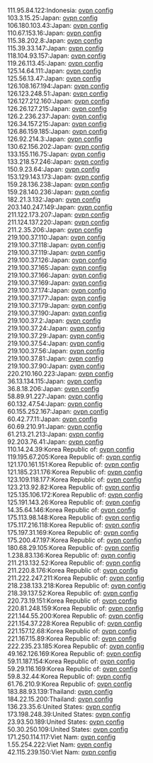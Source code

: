 111.95.84.122:Indonesia: [ovpn config](vpn/111_95_84_122.ovpn)  
103.3.15.25:Japan: [ovpn config](vpn/103_3_15_25.ovpn)  
106.180.103.43:Japan: [ovpn config](vpn/106_180_103_43.ovpn)  
110.67.153.16:Japan: [ovpn config](vpn/110_67_153_16.ovpn)  
115.38.202.8:Japan: [ovpn config](vpn/115_38_202_8.ovpn)  
115.39.33.147:Japan: [ovpn config](vpn/115_39_33_147.ovpn)  
118.104.93.157:Japan: [ovpn config](vpn/118_104_93_157.ovpn)  
119.26.113.45:Japan: [ovpn config](vpn/119_26_113_45.ovpn)  
125.14.64.111:Japan: [ovpn config](vpn/125_14_64_111.ovpn)  
125.56.13.47:Japan: [ovpn config](vpn/125_56_13_47.ovpn)  
126.108.167.194:Japan: [ovpn config](vpn/126_108_167_194.ovpn)  
126.123.248.51:Japan: [ovpn config](vpn/126_123_248_51.ovpn)  
126.127.212.160:Japan: [ovpn config](vpn/126_127_212_160.ovpn)  
126.26.127.215:Japan: [ovpn config](vpn/126_26_127_215.ovpn)  
126.2.236.237:Japan: [ovpn config](vpn/126_2_236_237.ovpn)  
126.34.157.215:Japan: [ovpn config](vpn/126_34_157_215.ovpn)  
126.86.159.185:Japan: [ovpn config](vpn/126_86_159_185.ovpn)  
126.92.214.3:Japan: [ovpn config](vpn/126_92_214_3.ovpn)  
130.62.156.202:Japan: [ovpn config](vpn/130_62_156_202.ovpn)  
133.155.116.75:Japan: [ovpn config](vpn/133_155_116_75.ovpn)  
133.218.57.246:Japan: [ovpn config](vpn/133_218_57_246.ovpn)  
150.9.23.64:Japan: [ovpn config](vpn/150_9_23_64.ovpn)  
153.129.143.173:Japan: [ovpn config](vpn/153_129_143_173.ovpn)  
159.28.136.238:Japan: [ovpn config](vpn/159_28_136_238.ovpn)  
159.28.140.236:Japan: [ovpn config](vpn/159_28_140_236.ovpn)  
182.21.3.132:Japan: [ovpn config](vpn/182_21_3_132.ovpn)  
203.140.247.149:Japan: [ovpn config](vpn/203_140_247_149.ovpn)  
211.122.173.207:Japan: [ovpn config](vpn/211_122_173_207.ovpn)  
211.124.137.220:Japan: [ovpn config](vpn/211_124_137_220.ovpn)  
211.2.35.206:Japan: [ovpn config](vpn/211_2_35_206.ovpn)  
219.100.37.110:Japan: [ovpn config](vpn/219_100_37_110.ovpn)  
219.100.37.118:Japan: [ovpn config](vpn/219_100_37_118.ovpn)  
219.100.37.119:Japan: [ovpn config](vpn/219_100_37_119.ovpn)  
219.100.37.126:Japan: [ovpn config](vpn/219_100_37_126.ovpn)  
219.100.37.165:Japan: [ovpn config](vpn/219_100_37_165.ovpn)  
219.100.37.166:Japan: [ovpn config](vpn/219_100_37_166.ovpn)  
219.100.37.169:Japan: [ovpn config](vpn/219_100_37_169.ovpn)  
219.100.37.174:Japan: [ovpn config](vpn/219_100_37_174.ovpn)  
219.100.37.177:Japan: [ovpn config](vpn/219_100_37_177.ovpn)  
219.100.37.179:Japan: [ovpn config](vpn/219_100_37_179.ovpn)  
219.100.37.190:Japan: [ovpn config](vpn/219_100_37_190.ovpn)  
219.100.37.2:Japan: [ovpn config](vpn/219_100_37_2.ovpn)  
219.100.37.24:Japan: [ovpn config](vpn/219_100_37_24.ovpn)  
219.100.37.29:Japan: [ovpn config](vpn/219_100_37_29.ovpn)  
219.100.37.54:Japan: [ovpn config](vpn/219_100_37_54.ovpn)  
219.100.37.56:Japan: [ovpn config](vpn/219_100_37_56.ovpn)  
219.100.37.81:Japan: [ovpn config](vpn/219_100_37_81.ovpn)  
219.100.37.90:Japan: [ovpn config](vpn/219_100_37_90.ovpn)  
220.210.160.223:Japan: [ovpn config](vpn/220_210_160_223.ovpn)  
36.13.134.115:Japan: [ovpn config](vpn/36_13_134_115.ovpn)  
36.8.18.206:Japan: [ovpn config](vpn/36_8_18_206.ovpn)  
58.89.91.227:Japan: [ovpn config](vpn/58_89_91_227.ovpn)  
60.132.47.54:Japan: [ovpn config](vpn/60_132_47_54.ovpn)  
60.155.252.167:Japan: [ovpn config](vpn/60_155_252_167.ovpn)  
60.42.77.11:Japan: [ovpn config](vpn/60_42_77_11.ovpn)  
60.69.210.91:Japan: [ovpn config](vpn/60_69_210_91.ovpn)  
61.213.21.213:Japan: [ovpn config](vpn/61_213_21_213.ovpn)  
92.203.76.41:Japan: [ovpn config](vpn/92_203_76_41.ovpn)  
110.14.24.39:Korea Republic of: [ovpn config](vpn/110_14_24_39.ovpn)  
119.195.67.205:Korea Republic of: [ovpn config](vpn/119_195_67_205.ovpn)  
121.170.161.151:Korea Republic of: [ovpn config](vpn/121_170_161_151.ovpn)  
121.185.231.176:Korea Republic of: [ovpn config](vpn/121_185_231_176.ovpn)  
123.109.118.177:Korea Republic of: [ovpn config](vpn/123_109_118_177.ovpn)  
123.213.92.82:Korea Republic of: [ovpn config](vpn/123_213_92_82.ovpn)  
125.135.106.172:Korea Republic of: [ovpn config](vpn/125_135_106_172.ovpn)  
125.191.143.26:Korea Republic of: [ovpn config](vpn/125_191_143_26.ovpn)  
14.35.64.146:Korea Republic of: [ovpn config](vpn/14_35_64_146.ovpn)  
175.113.98.148:Korea Republic of: [ovpn config](vpn/175_113_98_148.ovpn)  
175.117.216.118:Korea Republic of: [ovpn config](vpn/175_117_216_118.ovpn)  
175.197.31.169:Korea Republic of: [ovpn config](vpn/175_197_31_169.ovpn)  
175.200.47.197:Korea Republic of: [ovpn config](vpn/175_200_47_197.ovpn)  
180.68.29.105:Korea Republic of: [ovpn config](vpn/180_68_29_105.ovpn)  
1.238.83.136:Korea Republic of: [ovpn config](vpn/1_238_83_136.ovpn)  
211.213.132.52:Korea Republic of: [ovpn config](vpn/211_213_132_52.ovpn)  
211.220.8.176:Korea Republic of: [ovpn config](vpn/211_220_8_176.ovpn)  
211.222.247.211:Korea Republic of: [ovpn config](vpn/211_222_247_211.ovpn)  
218.238.133.218:Korea Republic of: [ovpn config](vpn/218_238_133_218.ovpn)  
218.39.137.52:Korea Republic of: [ovpn config](vpn/218_39_137_52.ovpn)  
220.73.19.151:Korea Republic of: [ovpn config](vpn/220_73_19_151.ovpn)  
220.81.248.159:Korea Republic of: [ovpn config](vpn/220_81_248_159.ovpn)  
221.144.55.200:Korea Republic of: [ovpn config](vpn/221_144_55_200.ovpn)  
221.154.37.228:Korea Republic of: [ovpn config](vpn/221_154_37_228.ovpn)  
221.157.12.68:Korea Republic of: [ovpn config](vpn/221_157_12_68.ovpn)  
221.167.15.89:Korea Republic of: [ovpn config](vpn/221_167_15_89.ovpn)  
222.235.23.185:Korea Republic of: [ovpn config](vpn/222_235_23_185.ovpn)  
49.162.126.169:Korea Republic of: [ovpn config](vpn/49_162_126_169.ovpn)  
59.11.187.154:Korea Republic of: [ovpn config](vpn/59_11_187_154.ovpn)  
59.29.116.169:Korea Republic of: [ovpn config](vpn/59_29_116_169.ovpn)  
59.8.32.44:Korea Republic of: [ovpn config](vpn/59_8_32_44.ovpn)  
61.76.210.9:Korea Republic of: [ovpn config](vpn/61_76_210_9.ovpn)  
183.88.93.139:Thailand: [ovpn config](vpn/183_88_93_139.ovpn)  
184.22.15.200:Thailand: [ovpn config](vpn/184_22_15_200.ovpn)  
136.23.35.6:United States: [ovpn config](vpn/136_23_35_6.ovpn)  
173.198.248.39:United States: [ovpn config](vpn/173_198_248_39.ovpn)  
23.93.50.189:United States: [ovpn config](vpn/23_93_50_189.ovpn)  
50.30.250.109:United States: [ovpn config](vpn/50_30_250_109.ovpn)  
171.250.114.117:Viet Nam: [ovpn config](vpn/171_250_114_117.ovpn)  
1.55.254.222:Viet Nam: [ovpn config](vpn/1_55_254_222.ovpn)  
42.115.239.150:Viet Nam: [ovpn config](vpn/42_115_239_150.ovpn)  
